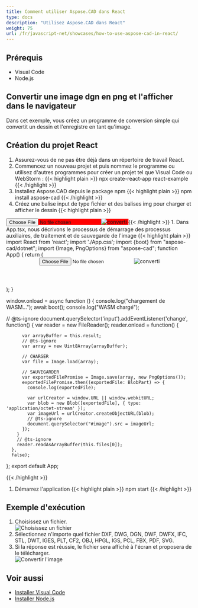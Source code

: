 ```yaml
---
title: Comment utiliser Aspose.CAD dans React
type: docs
description: "Utilisez Aspose.CAD dans React"
weight: 75
url: /fr/javascript-net/showcases/how-to-use-aspose-cad-in-react/
---
```


## Prérequis
- Visual Code
- Node.js

## Convertir une image dgn en png et l'afficher dans le navigateur

Dans cet exemple, vous créez un programme de conversion simple qui convertit un dessin et l'enregistre en tant qu'image.

## Création du projet React

1. Assurez-vous de ne pas être déjà dans un répertoire de travail React.
1. Commencez un nouveau projet et puis nommez le programme ou utilisez d'autres programmes pour créer un projet tel que Visual Code ou WebStorm :
{{< highlight plain >}}
npx create-react-app react-example
{{< /highlight >}}
1. Installez Aspose.CAD depuis le package npm
{{< highlight plain >}}
npm install aspose-cad
{{< /highlight >}}
1. Créez une balise input de type fichier et des balises img pour charger et afficher le dessin
{{< highlight plain >}}
<span style="background-color: red">
  <input id="file" type="file"/>
  <img alt="converti" id="image" />
</span>
{{< /highlight >}}
1. Dans App.tsx, nous décrivons le processus de démarrage des processus auxiliaires, de traitement et de sauvegarde de l'image
{{< highlight plain >}}
import React from 'react';
import './App.css';
import {boot} from "aspose-cad/dotnet";
import {Image, PngOptions} from "aspose-cad";
function App() {
  return (
    <div className="App">
      <header className="App-header">
          <input id="file" type="file"/>
          <img alt="converti" id="image" />
      </header>
    </div>
  );
}

window.onload = async function () {
  console.log("chargement de WASM...");
  await boot();
  console.log("WASM chargé");

  // @ts-ignore
    document.querySelector('input').addEventListener('change', function() {
        var reader = new FileReader();
        reader.onload = function() {

          var arrayBuffer = this.result;
          // @ts-ignore
          var array = new Uint8Array(arrayBuffer);

          // CHARGER
          var file = Image.load(array);

          // SAUVEGARDER
          var exportedFilePromise = Image.save(array, new PngOptions());
          exportedFilePromise.then((exportedFile: BlobPart) => {
            console.log(exportedFile);

            var urlCreator = window.URL || window.webkitURL;
            var blob = new Blob([exportedFile], { type: 'application/octet-stream' });
            var imageUrl = urlCreator.createObjectURL(blob);
            // @ts-ignore
            document.querySelector("#image").src = imageUrl;
          });
        }
        // @ts-ignore
        reader.readAsArrayBuffer(this.files[0]);
      },
      false);
};
export default App;

{{< /highlight >}}
1. Démarrez l'application
{{< highlight plain >}}
npm start
{{< /highlight >}}

## Exemple d'exécution

1. Choisissez un fichier.<br>
![Choisissez un fichier](/_assets/javascript-net/react/choose-file.png)<br>
1. Sélectionnez n'importe quel fichier DXF, DWG, DGN, DWF, DWFX, IFC, STL, DWT, IGES, PLT, CF2, OBJ, HPGL, IGS, PCL, FBX, PDF, SVG.
1. Si la réponse est réussie, le fichier sera affiché à l'écran et proposera de le télécharger.<br>
![Convertir l'image](/_assets/javascript-net/react/convert-image.png)<br>

## Voir aussi

- [Installer Visual Code](https://code.visualstudio.com/)
- [Installer Node.js](https://nodejs.org/en/)
